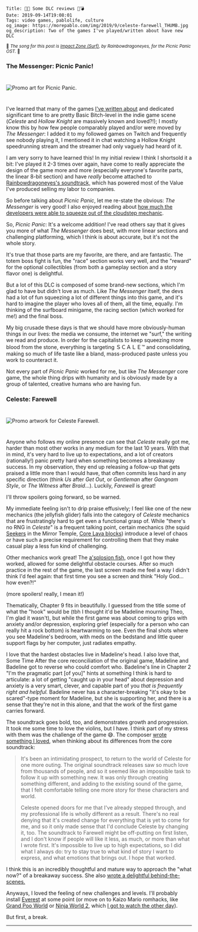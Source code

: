     Title: 🌴🧺 Some DLC reviews 🐡💣
    Date: 2019-09-14T19:08:01
    Tags: video games, pablolife, culture
    og_image: https://morepablo.com/img/2019/9/celeste-farewell_THUMB.jpg
    og_description: Two of the games I've played/written about have new DLC

<small>🎵 <em>The song for this post is <a
href="https://www.youtube.com/watch?v=AilS6xTC3PU&list=PLq9z3GmD3R9NTDNIjQpuxuoYDP7AajSYd&index=4">Impact Zone (Surf)</a>, by Rainbowdragoneyes, for the Picnic Panic OST.</em> 🎵</small>

### The Messenger: Picnic Panic!

<div class="caption-img-block" style="margin: 25px auto">
<img src="/img/2019/9/picnic-panic_THUMB.jpg" alt="Promo art for Picnic Panic." style="margin: 15px auto;" />
</div>

I've learned that many of the games [I've written about][8] and dedicated significant
time to are pretty Basic Bitch-level in the indie game scene (_Celeste_ and
_Hollow Knight_ are massively known and loved?!); I mostly know this by how
few people comparably played and/or were moved by _The Messenger_: I added it to
my followed games on Twitch and frequently see nobody playing it, I mentioned it
in chat watching a Hollow Knight speedrunning stream and the streamer had only
vaguely had heard of it.

I am very sorry to have learned this! In my initial review I think I shortsold
it a bit: I've played it 2-3 times over again, have come to really appreciate
the design of the game more and more (especially everyone's favorite parts, the
linear 8-bit section) and have _really_ become attached to
[Rainbowdragoneyes's soundtrack,][9] which has powered most of the Value I've
produced selling my labor to companies.

So before talking about _Picnic Panic_, let me re-state the obvious: _The
Messenger_ is very good! I also enjoyed reading about [how much the developers
were able to squeeze out of the cloudstep mechanic][1].

So, _Picnic Panic_: It's a welcome addition! I've read others say that it gives
you more of what _The Messenger_ does best, with more linear sections and
challenging platforming, which I think is about accurate, but it's not the whole
story.

It's true that those parts are my favorite, are there, and are fantastic. The
totem boss fight is fun, the "race" section works very well, and the
"reward" for the optional collectibles (from both a gameplay section and a story
flavor one) is delightful.

But a lot of this DLC is composed of some brand-new sections, which I'm glad to
have but didn't love as much. Like _The Messenger_ itself, the devs
had a lot of fun squeezing a lot of different things into this game, and it's hard to
imagine the player who loves all of them, all the time, equally. I'm thinking of
the surfboard minigame, the racing section (which worked for me!) and the final
boss.

My big crusade these days is that we should have more obviously-human things in
our lives: the media we consume, the internet we "surf," the writing we read and
produce. In order for the capitalists to keep squeezing more blood from the
stone, everything is targeting ＳＣＡＬＥ™ and consolidating, making so much of
life taste like a bland, mass-produced paste unless you work to counteract it.

Not every part of _Picnic Panic_ worked for me, but like _The Messenger_ core
game, the whole thing drips with humanity and is obviously made by a group of
talented, creative humans who are having fun.

<h3 id="farewell">Celeste: Farewell</h3>

<div class="caption-img-block" style="margin: 25px auto">
<img src="/img/2019/9/celeste-farewell_THUMB.jpg" alt="Promo artwork for Celeste Farewell." style="margin: 15px auto;" />
</div>

Anyone who follows my online presence can see that _Celeste_ really got me,
harder than most other works in any medium for the last 10 years. With that in
mind, it's very hard to live up to expectations, and a lot of creators
(rationally!) panic pretty hard when something becomes a breakaway success. In
my observation, they end up releasing a follow-up that gets praised a little
more than I would have, that often commits less hard in any specific direction
(think _Us_ after _Get Out_, or _Gentleman_ after _Gangnam Style_, or _The
Witness_ after _Braid_…). Luckily, _Farewell_ is great!

I'll throw spoilers going forward, so be warned.

My immediate feeling isn't to drip praise effusively; I feel like one of the new
mechanics (the jellyfish glider) falls into the category
of _Celeste_ mechanics that are frustratingly hard to get even a functional grasp
of. While "there's no RNG in _Celeste_" is a frequent talking point, certain
mechanics (the squid [Seekers][10] in the Mirror Temple, [Core Lava blocks][11])
introduce a level of chaos or have such a precise requirement for
controlling them that they make casual play a less fun kind of challenging.

Other mechanics work great! The [a'splosion fish,][12] once I got how they worked,
allowed for some delightful obstacle courses. After so much practice in the rest
of the game, the last screen made me feel a way I didn't think I'd feel again:
that first time you see a screen and think "Holy God… how even?!"

(more spoilers! really, I mean it!)

Thematically, Chapter 9 fits in beautifully. I guessed from the title some of
what the "hook" would be (tbh I thought it'd be Madeline mourning Theo, I'm glad
it wasn't), but while the first game was about coming to grips with anxiety
and/or depression, exploring grief (especially for a person who can really hit a
rock bottom) is heartwarming to see. Even the final shots where you see
Madeline's bedroom, with meds on the bedstand and little queer support flags by
her computer, just radiates empathy.

I love that the hardest obstacles live in Madeline's head. I also love that,
Some Time After the core reconciliation of the original game, Madeline and
Badeline got to reverse who could comfort who. Badeline's
line in Chapter 2 "I'm the pragmatic part [of you]" hints at something I think is
hard to articulate: a lot of getting "caught up in your head" about depression
and anxiety is a very smart, clever, and capable part of you _that is frequently
right and helpful._ Badeline never has a character-breaking "it's okay to be
scared"-type moment for Madeline, but she is supporting her, and there is a
sense that they're not in this alone, and that the work of the first game
carries forward.

The soundtrack goes bold, too, and demonstrates growth and progression. It took
me some time to love the violins, but I have. I think part of my stress with
them was the challenge of the game 😅. The composer [wrote something I loved][7],
when thinking about its differences from the core soundtrack:

> It's been an intimidating prospect, to return to the world of Celeste for one
> more outing. The original soundtrack releases saw so much love from thousands
> of people, and so it seemed like an impossible task to follow it up with
> something new. It was only through creating something different, and adding to
> the existing sound of the game, that I felt comfortable telling one more story
> for these characters and world.
>
> Celeste opened doors for me that I've already stepped through, and my
> professional life is wholly different as a result. There's no real denying that
> it's created change for everything that is yet to come for me, and so it only
> made sense that I'd conclude Celeste by changing it, too. The soundtrack to
> Farewell might be off-putting on first listen, and I don't know if people will
> like it less, as much, or more than what I wrote first. It's impossible to live
> up to high expectations, so I did what I always do: try to stay true to what
> kind of story I want to express, and what emotions that brings out. I hope that
> worked.

I think this is an incredibly thoughtful and mature way to approach the
"what now?" of a breakaway success. She also [wrote a delightful
behind-the-scenes.][6]

Anyways, I loved the feeling of new challenges and levels. I'll probably install
[Everest][2] at some point (or move on to Kaizo Mario romhacks, like [Grand Poo
World][3] or [Ninja World 2][4], which [I got to watch the other day][5]).

But first, a break.

---

   [1]: https://gamasutra.com/view/news/343113/Game_Design_Deep_Dive_Reimagining_the_doublejump_in_The_Messenger.php
   [2]: https://everestapi.github.io/
   [3]: https://www.smwcentral.net/?p=section&a=details&id=17289
   [4]: https://www.smwcentral.net/?p=section&a=details&id=20801
   [5]: https://www.twitch.tv/videos/480167932
   [6]: https://medium.com/@kuraine/one-year-later-on-continuing-and-concluding-the-score-to-celeste-96262b2f66a0
   [7]: https://radicaldreamland.bandcamp.com/album/celeste-farewell-original-soundtrack
   [8]: /2019/01/recent-metroidvanias.html
   [9]: https://rainbowdragoneyes.bandcamp.com/album/the-messenger-original-soundtrack-disc-i-the-past
   [10]: https://celestegame.fandom.com/wiki/Objects#Seekers
   [11]: https://celestegame.fandom.com/wiki/Objects#Launching_Blocks
   [12]: https://celestegame.fandom.com/wiki/Objects#Exploding_Fish
